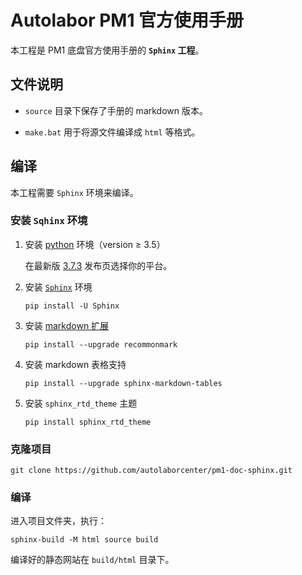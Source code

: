 # Autolabor PM1 官方使用手册

本工程是 PM1 底盘官方使用手册的 **`Sphinx` 工程**。

## 文件说明

* `source` 目录下保存了手册的 markdown 版本。

* `make.bat` 用于将源文件编译成 `html` 等格式。

## 编译

本工程需要 `Sphinx` 环境来编译。

### 安装 `Sqhinx` 环境

1. 安装 [python](https://www.python.org/) 环境（version ≥ 3.5）

   在最新版 [3.7.3](https://www.python.org/downloads/release/python-373/) 发布页选择你的平台。

2. 安装 [`Sphinx`](https://www.sphinx-doc.org/) 环境

   ```shell
   pip install -U Sphinx
   ```

3. 安装 [markdown 扩展](https://www.sphinx-doc.org/en/master/usage/markdown.html?highlight=markdown)

   ```shell
   pip install --upgrade recommonmark
   ```

4. 安装 markdown 表格支持

   ```shell
   pip install --upgrade sphinx-markdown-tables
   ```

5. 安装 `sphinx_rtd_theme` 主题

   ```shell
   pip install sphinx_rtd_theme
   ```

### 克隆项目

```shell
git clone https://github.com/autolaborcenter/pm1-doc-sphinx.git
```

###  编译

进入项目文件夹，执行：

```shell
sphinx-build -M html source build
```

编译好的静态网站在 `build/html` 目录下。

